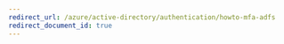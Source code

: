 ```yaml
---
redirect_url: /azure/active-directory/authentication/howto-mfa-adfs
redirect_document_id: true
---
```

